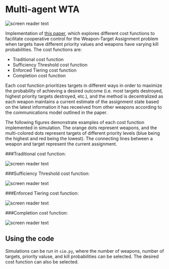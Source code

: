 # Multi-agent WTA

![screen reader text](featured.gif)

Implementation of [this paper](https://arc.aiaa.org/doi/abs/10.2514/1.G001752), which explores different cost functions to facilitate cooperative control for the Weapon-Target Assignment problem when targets have different priority values and weapons have varying kill probabilities. The cost functions are:

- Traditional cost function
- Sufficiency Threshold cost function
- Enforced Tiering cost function
- Completion cost function

Each cost function prioritizes targets in different ways in order to maximize the probability of achieving a desired outcome (i.e. most targets destroyed, highest priority targets destroyed, etc.), and the method is decentralized as each weapon maintains a current estimate of the assignment state based on the latest information it has receeived from other weapons according to the communications model outlined in the paper. 

The following figures demonstrate examples of each cost function implemented in simulation. The orange dots represent weapons, and the multi-colored dots represent targets of different priority levels (blue being the highest and red being the lowest). The connecting lines between a weapon and target represent the current assignment.

###Traditional cost function:

![screen reader text](trad.gif)

###Sufficiency Threshold cost function:

![screen reader text](st.gif)

###Enforced Tiering cost function:

![screen reader text](tiered.gif)

###Completion cost function:

![screen reader text](completion.gif)

## Using the code

Simulations can be run in `sim.py`, where the number of weapons, number of targets, priority valuse, and kill probabilities can be selected. The desired cost function can also be selected. 




